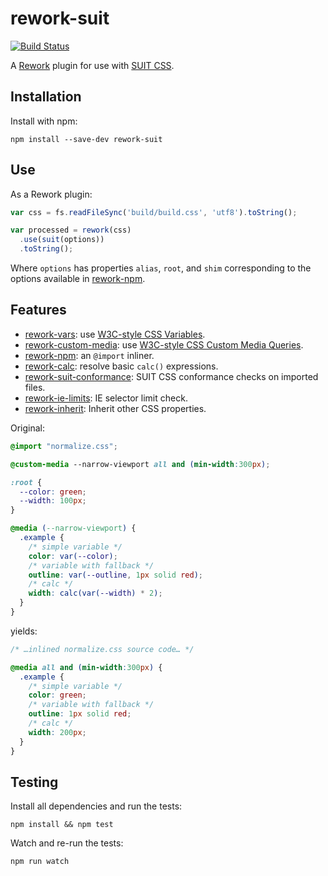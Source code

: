 # rework-suit

[![Build Status](https://secure.travis-ci.org/suitcss/rework-suit.png?branch=master)](http://travis-ci.org/suitcss/rework-suit)

A [Rework](https://github.com/reworkcss/rework) plugin for use with
[SUIT CSS](https://github.com/suitcss/suit).

## Installation

Install with npm:

```
npm install --save-dev rework-suit
```

## Use

As a Rework plugin:

```js
var css = fs.readFileSync('build/build.css', 'utf8').toString();

var processed = rework(css)
  .use(suit(options))
  .toString();
```

Where `options` has properties `alias`, `root`, and `shim` corresponding to the
options available in [rework-npm](https://github.com/reworkcss/rework-npm).

## Features

* [rework-vars](https://github.com/reworkcss/rework-vars): use [W3C-style CSS Variables](http://www.w3.org/TR/css-variables/).
* [rework-custom-media](https://github.com/reworkcss/rework-custom-media): use [W3C-style CSS Custom Media Queries](http://dev.w3.org/csswg/mediaqueries/#custom-mq).
* [rework-npm](https://github.com/reworkcss/rework-npm): an `@import` inliner.
* [rework-calc](https://github.com/reworkcss/rework-calc): resolve basic `calc()` expressions.
* [rework-suit-conformance](https://github.com/suitcss/rework-suit-conformance): SUIT CSS conformance checks on imported files.
* [rework-ie-limits](https://github.com/reworkcss/rework-ie-limits): IE selector limit check.
* [rework-inherit](https://github.com/reworkcss/rework-inherit): Inherit other CSS properties.

Original:

```css
@import "normalize.css";

@custom-media --narrow-viewport all and (min-width:300px);

:root {
  --color: green;
  --width: 100px;
}

@media (--narrow-viewport) {
  .example {
    /* simple variable */
    color: var(--color);
    /* variable with fallback */
    outline: var(--outline, 1px solid red);
    /* calc */
    width: calc(var(--width) * 2);
  }
}
```

yields:

```css
/* …inlined normalize.css source code… */

@media all and (min-width:300px) {
  .example {
    /* simple variable */
    color: green;
    /* variable with fallback */
    outline: 1px solid red;
    /* calc */
    width: 200px;
  }
}
```

## Testing

Install all dependencies and run the tests:

```
npm install && npm test
```

Watch and re-run the tests:

```
npm run watch
```
